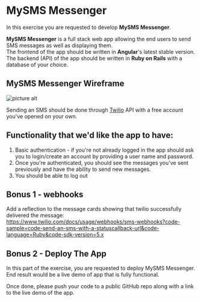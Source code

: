 # MySMS Messenger

In this exercise you are requested to develop **MySMS Messenger**.

**MySMS Messenger** is a full stack web app allowing the end users to send SMS messages as well as displaying them.  
The frontend of the app should be written in **Angular**'s latest stable version.  
The backend (API) of the app should be written in **Ruby on Rails** with a database of your choice.


## MySMS Messenger Wireframe
![picture alt](https://s3.us-west-2.amazonaws.com/assets.cityhive.net/MySMS-Messenger/mysmsmessengerwireframe.png "MySMS Messenger Wireframe")

Sending an SMS should be done through [Twilio](https://twilio.com/ "Twilio") API with a free account you've opened on your own.  


## Functionality that we'd like the app to have:

1. Basic authentication - if you're not already logged in the app should ask you to login/create an account by providing a user name and password.
2. Once you're authenticated, you should see the messages you've sent previously and have the ability to send new messages.
3. You should be able to log out

## Bonus 1 - webhooks
Add a reflection to the message cards showing that twilio successfully delivered the message:  
https://www.twilio.com/docs/usage/webhooks/sms-webhooks?code-sample=code-send-an-sms-with-a-statuscallback-url&code-language=Ruby&code-sdk-version=5.x

## Bonus 2 - Deploy The App

In this part of the exercise, you are requested to deploy MySMS Messenger.  
End result would be a live demo of app that is fully functional.


Once done, please push your code to a public GitHub repo along with a link to the live demo of the app.  
